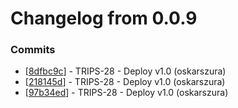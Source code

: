 # Changelog from 0.0.9
### Commits
* [[8dfbc9c](http://github.com/oskarszura/trips/commit/8dfbc9c52789ec21623720c5c45e7ef5551c4c43)] - TRIPS-28 - Deploy v1.0 (oskarszura)
* [[218145d](http://github.com/oskarszura/trips/commit/218145d727a6479e6750b5b1524b7f91312233d3)] - TRIPS-28 - Deploy v1.0 (oskarszura)
* [[97b34ed](http://github.com/oskarszura/trips/commit/97b34edb771a2097bce0a3a5b27c7a894e52fa8f)] - TRIPS-28 - Deploy v1.0 (oskarszura)